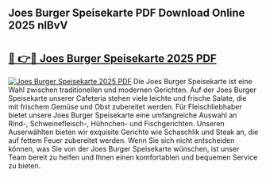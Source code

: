 ## Joes Burger Speisekarte PDF Download Online 2025 nIBvV

# <h2><a href="http://gc5gsxs.nevu.top/?p=Joes+Burger+Speisekarte">🔗 👉🔴 Joes Burger Speisekarte 2025 PDF</a></h2>

[![Joes Burger Speisekarte 2025 PDF](https://i.imgur.com/dBaPXMq.png)](http://gc5gsxs.nevu.top/?p=Joes+Burger+Speisekarte)
Die Joes Burger Speisekarte ist eine Wahl zwischen traditionellen und modernen Gerichten. Auf der Joes Burger Speisekarte unserer Cafeteria stehen viele leichte und frische Salate, die mit frischem Gemüse und Obst zubereitet werden. Für Fleischliebhaber bietet unsere Joes Burger Speisekarte eine umfangreiche Auswahl an Rind-, Schweinefleisch-, Hühnchen- und Fischgerichten. Unseren Auserwählten bieten wir exquisite Gerichte wie Schaschlik und Steak an, die auf fettem Feuer zubereitet werden. Wenn Sie sich nicht entscheiden können, was Sie von der Joes Burger Speisekarte wünschen, ist unser Team bereit zu helfen und Ihnen einen komfortablen und bequemen Service zu bieten.
